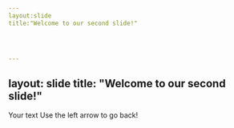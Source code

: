```yaml
---
layout:slide
title:"Welcome to our second slide!"




---
```

layout: slide
title: "Welcome to our second slide!"
---
Your text
Use the left arrow to go back!

